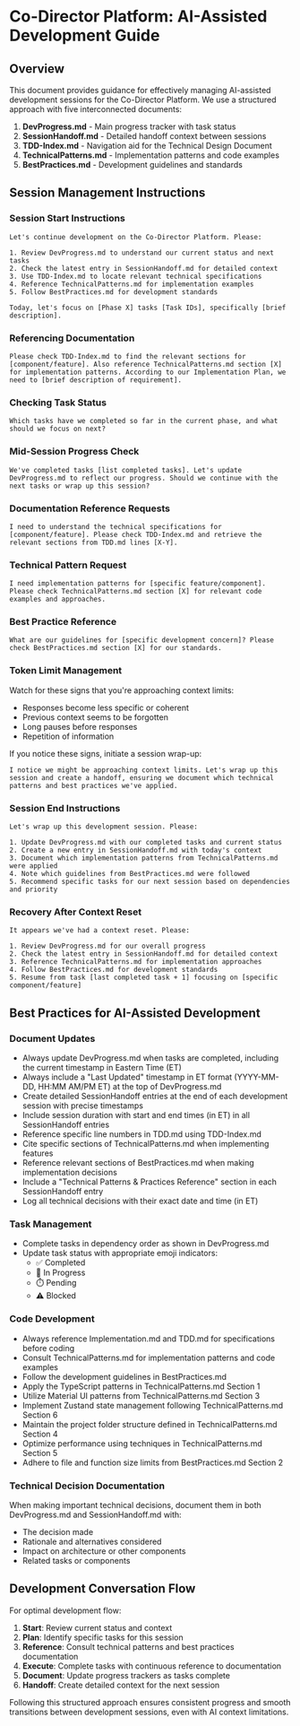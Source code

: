 # Co-Director Platform: AI-Assisted Development Guide

## Overview

This document provides guidance for effectively managing AI-assisted development sessions for the Co-Director Platform. We use a structured approach with five interconnected documents:

1. **DevProgress.md** - Main progress tracker with task status
2. **SessionHandoff.md** - Detailed handoff context between sessions
3. **TDD-Index.md** - Navigation aid for the Technical Design Document
4. **TechnicalPatterns.md** - Implementation patterns and code examples
5. **BestPractices.md** - Development guidelines and standards

## Session Management Instructions

### Session Start Instructions

```
Let's continue development on the Co-Director Platform. Please:

1. Review DevProgress.md to understand our current status and next tasks
2. Check the latest entry in SessionHandoff.md for detailed context
3. Use TDD-Index.md to locate relevant technical specifications
4. Reference TechnicalPatterns.md for implementation examples
5. Follow BestPractices.md for development standards

Today, let's focus on [Phase X] tasks [Task IDs], specifically [brief description].
```

### Referencing Documentation

```
Please check TDD-Index.md to find the relevant sections for [component/feature]. Also reference TechnicalPatterns.md section [X] for implementation patterns. According to our Implementation Plan, we need to [brief description of requirement].
```

### Checking Task Status

```
Which tasks have we completed so far in the current phase, and what should we focus on next?
```

### Mid-Session Progress Check

```
We've completed tasks [list completed tasks]. Let's update DevProgress.md to reflect our progress. Should we continue with the next tasks or wrap up this session?
```

### Documentation Reference Requests

```
I need to understand the technical specifications for [component/feature]. Please check TDD-Index.md and retrieve the relevant sections from TDD.md lines [X-Y].
```

### Technical Pattern Request

```
I need implementation patterns for [specific feature/component]. Please check TechnicalPatterns.md section [X] for relevant code examples and approaches.
```

### Best Practice Reference

```
What are our guidelines for [specific development concern]? Please check BestPractices.md section [X] for our standards.
```

### Token Limit Management

Watch for these signs that you're approaching context limits:

- Responses become less specific or coherent
- Previous context seems to be forgotten
- Long pauses before responses
- Repetition of information

If you notice these signs, initiate a session wrap-up:

```
I notice we might be approaching context limits. Let's wrap up this session and create a handoff, ensuring we document which technical patterns and best practices we've applied.
```

### Session End Instructions

```
Let's wrap up this development session. Please:

1. Update DevProgress.md with our completed tasks and current status
2. Create a new entry in SessionHandoff.md with today's context
3. Document which implementation patterns from TechnicalPatterns.md were applied
4. Note which guidelines from BestPractices.md were followed
5. Recommend specific tasks for our next session based on dependencies and priority
```

### Recovery After Context Reset

```
It appears we've had a context reset. Please:

1. Review DevProgress.md for our overall progress
2. Check the latest entry in SessionHandoff.md for detailed context
3. Reference TechnicalPatterns.md for implementation approaches
4. Follow BestPractices.md for development standards
5. Resume from task [last completed task + 1] focusing on [specific component/feature]
```

## Best Practices for AI-Assisted Development

### Document Updates

- Always update DevProgress.md when tasks are completed, including the current timestamp in Eastern Time (ET)
- Always include a "Last Updated" timestamp in ET format (YYYY-MM-DD, HH:MM AM/PM ET) at the top of DevProgress.md
- Create detailed SessionHandoff entries at the end of each development session with precise timestamps
- Include session duration with start and end times (in ET) in all SessionHandoff entries
- Reference specific line numbers in TDD.md using TDD-Index.md
- Cite specific sections of TechnicalPatterns.md when implementing features
- Reference relevant sections of BestPractices.md when making implementation decisions
- Include a "Technical Patterns & Practices Reference" section in each SessionHandoff entry
- Log all technical decisions with their exact date and time (in ET)

### Task Management

- Complete tasks in dependency order as shown in DevProgress.md
- Update task status with appropriate emoji indicators:
  - ✅ Completed
  - 🔄 In Progress
  - ⏱️ Pending
  - ⚠️ Blocked

### Code Development

- Always reference Implementation.md and TDD.md for specifications before coding
- Consult TechnicalPatterns.md for implementation patterns and code examples
- Follow the development guidelines in BestPractices.md
- Apply the TypeScript patterns in TechnicalPatterns.md Section 1
- Utilize Material UI patterns from TechnicalPatterns.md Section 3
- Implement Zustand state management following TechnicalPatterns.md Section 6
- Maintain the project folder structure defined in TechnicalPatterns.md Section 4
- Optimize performance using techniques in TechnicalPatterns.md Section 5
- Adhere to file and function size limits from BestPractices.md Section 2

### Technical Decision Documentation

When making important technical decisions, document them in both DevProgress.md and SessionHandoff.md with:

- The decision made
- Rationale and alternatives considered
- Impact on architecture or other components
- Related tasks or components

## Development Conversation Flow

For optimal development flow:

1. **Start**: Review current status and context
2. **Plan**: Identify specific tasks for this session
3. **Reference**: Consult technical patterns and best practices documentation
4. **Execute**: Complete tasks with continuous reference to documentation
5. **Document**: Update progress trackers as tasks complete
6. **Handoff**: Create detailed context for the next session

Following this structured approach ensures consistent progress and smooth transitions between development sessions, even with AI context limitations.
